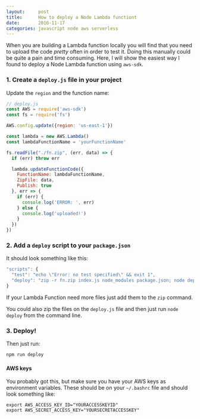 ```yaml
---
layout:     post
title:      How to deploy a Node Lambda functiont
date:       2016-11-17
categories: javascript node aws serverless
---
```


When you are building a Lambda function locally you will find that you need to upload the code *pretty* often in order to test it. Doing this manually could be quite a pain and time consuming. Here, I will show the easiest way I found to deploy a Node Lambda function using `aws-sdk`.  


### 1. Create a `deploy.js` file in your project
Update the `region` and the function name:

```javascript
// deploy.js
const AWS = require('aws-sdk')
const fs = require('fs')

AWS.config.update({region: 'us-east-1'})

const lambda = new AWS.Lambda()
const lambdaFunctionName = 'yourFunctionName'

fs.readFile("./fn.zip", (err, data) => {
  if (err) throw err

  lambda.updateFunctionCode({
    FunctionName: lambdaFunctionName,
    ZipFile: data,
    Publish: true
  }, err => {
    if (err) {
      console.log('ERROR: ', err)
    } else {
      console.log('uploaded!')
    }
  })
})
```

### 2. Add a `deploy` script to your `package.json`
It should look something like this:

```Javascript
"scripts": {
  "test": "echo \"Error: no test specified\" && exit 1",
  "deploy": "zip -r fn.zip index.js node_modules package.json; node deploy"
}
```
If your Lambda Function need more files just add them to the `zip` command.

You could also zip the files on the `deploy.js` file and then just run `node deploy` from the command line.

### 3. Deploy!
Then just run:

```bash
npm run deploy
```

#### AWS keys
You probably got this, but make sure you have your AWS keys as environment variables. These should be on your `~/.bashrc` file and should look something like:

```shell
export AWS_ACCESS_KEY_ID="YOURACCESSKEYID"
export AWS_SECRET_ACCESS_KEY="YOURSECRETACCESSKEY"
```
